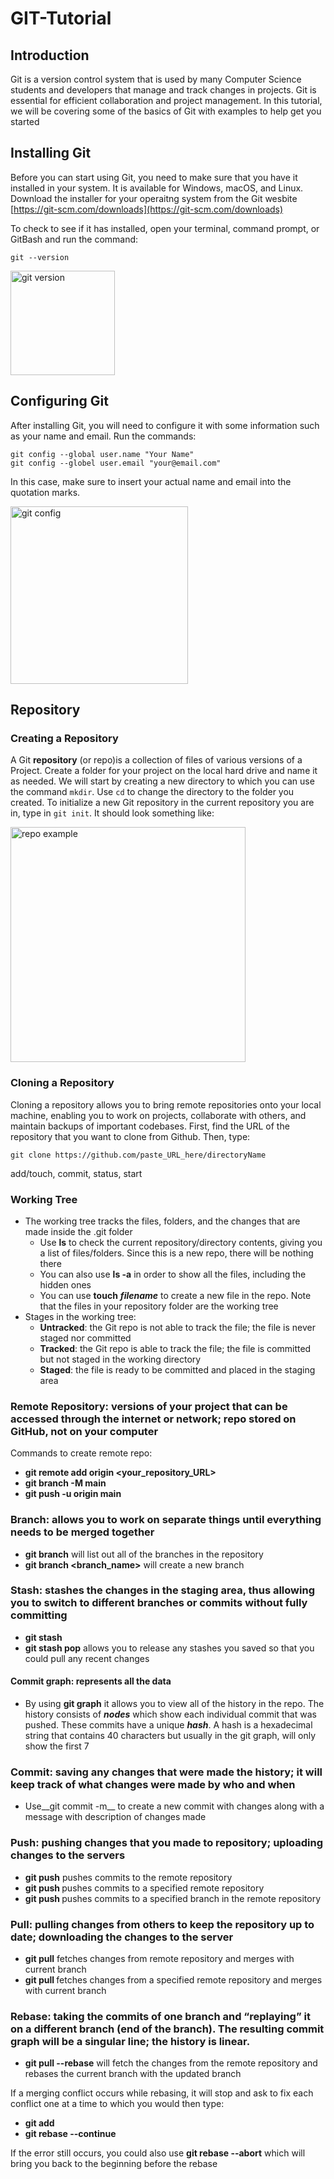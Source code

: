 # GIT-Tutorial
## Introduction
Git is a version control system that is used by many Computer Science students and developers that manage and track changes in projects. Git is essential for efficient collaboration and project management. In this tutorial, we will be covering some of the basics of Git with examples to help get you started 

## Installing Git 
Before you can start using Git, you need to make sure that you have it installed in your system. It is available for Windows, macOS, and Linux. Download the installer for your operaitng system from the Git wesbite [https://git-scm.com/downloads](https://git-scm.com/downloads)

To check to see if it has installed, open your terminal, command prompt, or GitBash and run the command:
```
git --version
```
<img width="167" alt="git version" src="https://github.com/PhilyciaP/GIT-Tutorial/assets/94141468/88a0cbc5-d8ce-4a55-a04d-90018f076b79">

## Configuring Git
After installing Git, you will need to configure it with some information such as your name and email. Run the commands:
```
git config --global user.name "Your Name"
git config --globel user.email "your@email.com"
```
In this case, make sure to insert your actual name and email into the quotation marks.

<img width="284" alt="git config" src="https://github.com/PhilyciaP/GIT-Tutorial/assets/94141468/cd78935d-8ac4-45a7-9542-1a722224395e">

## Repository 
### Creating a Repository 
A Git __repository__ (or repo)is a collection of files of various versions of a Project. Create a folder for your project on the local hard drive and name it as needed. We will start by creating a new directory to which you can use the command ```mkdir```. Use ```cd``` to change the directory to the folder you created. To initialize a new Git repository in the current repository you are in, type in ```git init```. It should look something like:

<img width="376" alt="repo example" src="https://github.com/PhilyciaP/GIT-Tutorial/assets/94141468/b41b579d-53bf-4998-9cdd-c9c8849047e7">

### Cloning a Repository
Cloning a repository allows you to bring remote repositories onto your local machine, enabling you to work on projects, collaborate with others, and maintain backups of important codebases. 
First, find the URL of the repository that you want to clone from Github. Then, type:
```
git clone https://github.com/paste_URL_here/directoryName
```

add/touch, commit, status, start

### Working Tree 
* The working tree tracks the files, folders, and the changes that are made inside the .git folder
  * Use __ls__ to check the current repository/directory contents, giving you a list of files/folders. Since this is a new repo, there will be nothing there
  * You can also use __ls -a__ in order to show all the files, including the hidden ones
  * You can use __touch__ ___filename___ to create a new file in the repo. Note that the files in your repository folder are the working tree
* Stages in the working tree:
  * __Untracked__: the Git repo is not able to track the file; the file is never staged nor committed
  * __Tracked__: the Git repo is able to track the file; the file is committed but not staged in the working directory
  * __Staged__: the file is ready to be committed and placed in the staging area 

### Remote Repository:  versions of your project that can be accessed through the internet or network; repo stored on GitHub, not on your computer 
Commands to create remote repo:
* __git remote add origin <your_repository_URL>__
* __git branch -M main__
* __git push -u origin main__

### Branch: allows you to work on separate things until everything needs to be merged together 
* __git branch__ will list out all of the branches in the repository 
* __git branch <branch_name>__ will create a new branch 

### Stash: stashes the changes in the staging area, thus allowing you to switch to different branches or commits without fully committing
* __git stash__
* __git stash pop__ allows you to release any stashes you saved so that you could pull any recent changes 

#### Commit graph: represents all the data 
* By using __git graph__ it allows you to view all of the history in the repo. The history consists of ___nodes___ which show each individual commit that was pushed. These commits have a unique ___hash___. A hash is a hexadecimal string that contains 40 characters but usually in the git graph, will only show the first 7

### Commit: saving any changes that were made the history; it will keep track of what changes were made by who and when 
* Use__git commit -m__ to create a new commit with changes along with a message with description of changes made 

### Push: pushing changes that you made to repository; uploading changes to the servers 
* __git push__ pushes commits to the remote repository
* __git push <remote>__ pushes commits to a specified remote repository
* __git push <remote> <branch>__ pushes commits to a specified branch in the remote repository

### Pull: pulling changes from others to keep the repository up to date; downloading the changes to the server 
* __git pull__ fetches changes from remote repository and merges with current branch 
* __git pull <remote>__ fetches changes from a specified remote repository and merges with current branch

### Rebase: taking the commits of one branch and “replaying” it on a different branch (end of the branch). The resulting commit graph will be a singular line; the history is linear. 
* __git pull --rebase__ will fetch the changes from the remote repository and rebases the current branch with the updated branch 

If a merging conflict occurs while rebasing, it will stop and ask to fix each conflict one at a time to which you would then type:
* __git add <resolved file>__
* __git rebase --continue__

If the error still occurs, you could also use __git rebase --abort__ which will bring you back to the beginning before the rebase 


